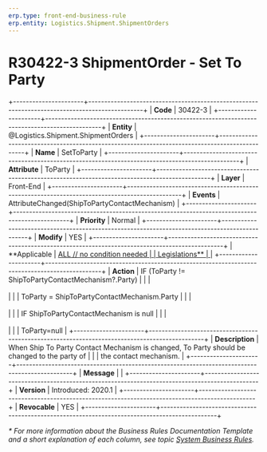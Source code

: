 ```yaml
---
erp.type: front-end-business-rule
erp.entity: Logistics.Shipment.ShipmentOrders
---
```


# R30422-3 ShipmentOrder - Set To Party
+----------------------+-----------------------------------------------------------------------------------------------+
| **Code**             | 30422-3                                                                                       |
+----------------------+-----------------------------------------------------------------------------------------------+
| **Entity**           | @Logistics.Shipment.ShipmentOrders                                                            |
+----------------------+-----------------------------------------------------------------------------------------------+
| **Name**             | SetToParty                                                                                    |
+----------------------+-----------------------------------------------------------------------------------------------+
| **Attribute**        | ToParty                                                                                       |
+----------------------+-----------------------------------------------------------------------------------------------+
| **Layer**            | Front-End                                                                                     |
+----------------------+-----------------------------------------------------------------------------------------------+
| **Events**           | AttributeChanged(ShipToPartyContactMechanism)                                                 |
+----------------------+-----------------------------------------------------------------------------------------------+
| **Priority**         | Normal                                                                                        |
+----------------------+-----------------------------------------------------------------------------------------------+
| **Modify**           | YES                                                                                           |
+----------------------+-----------------------------------------------------------------------------------------------+
| **Applicable         | [ALL // no condition needed                                                                   |
| Legislations**       | ](xref:applicable-legislations)                                                               |
+----------------------+-----------------------------------------------------------------------------------------------+
| **Action**           | IF (ToParty != ShipToPartyContactMechanism?.Party)                                            |
|                      | <br/><br/>                                                                                    |
|                      | ToParty = ShipToPartyContactMechanism.Party                                                   |
|                      | <br/><br/>                                                                                    |
|                      | IF ShipToPartyContactMechanism is null                                                        |
|                      | <br/><br/>                                                                                    |
|                      | ToParty=null                                                                                  |
+----------------------+-----------------------------------------------------------------------------------------------+
| **Description**      | When Ship To Party Contact Mechanism is changed, To Party should be changed to the party of   |
|                      | the contact mechanism.                                                                        |
+----------------------+-----------------------------------------------------------------------------------------------+
| **Message**          |                                                                                               |
+----------------------+-----------------------------------------------------------------------------------------------+
| **Version**          | Introduced: 2020.1                                                                            |
+----------------------+-----------------------------------------------------------------------------------------------+
| **Revocable**        | YES                                                                                           |
+----------------------+-----------------------------------------------------------------------------------------------+

*\* For more information about the Business Rules Documentation Template and a short explanation of each column, see
topic [System Business Rules](../templates/template-description-system-business-rules.md).*
